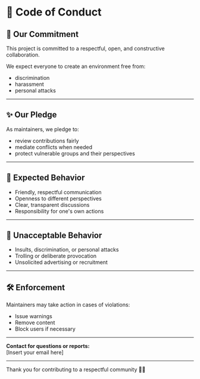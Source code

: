 # 🌿 Code of Conduct

## 🌱 Our Commitment

This project is committed to a respectful, open, and constructive collaboration.

We expect everyone to create an environment free from:
- discrimination
- harassment
- personal attacks

---

## ✨ Our Pledge

As maintainers, we pledge to:
- review contributions fairly
- mediate conflicts when needed
- protect vulnerable groups and their perspectives

---

## 🌟 Expected Behavior

- Friendly, respectful communication
- Openness to different perspectives
- Clear, transparent discussions
- Responsibility for one's own actions

---

## 🚫 Unacceptable Behavior

- Insults, discrimination, or personal attacks
- Trolling or deliberate provocation
- Unsolicited advertising or recruitment

---

## 🛠️ Enforcement

Maintainers may take action in cases of violations:
- Issue warnings
- Remove content
- Block users if necessary

---

**Contact for questions or reports:**  
[Insert your email here]

---

Thank you for contributing to a respectful community 🌿✨
